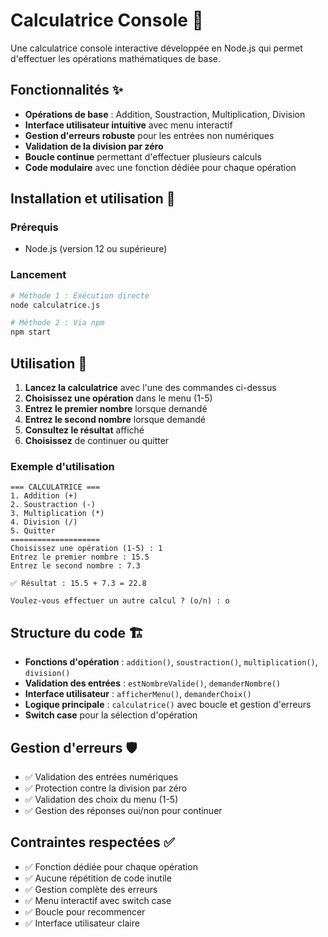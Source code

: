 # Calculatrice Console 🔢

Une calculatrice console interactive développée en Node.js qui permet d'effectuer les opérations mathématiques de base.

## Fonctionnalités ✨

- **Opérations de base** : Addition, Soustraction, Multiplication, Division
- **Interface utilisateur intuitive** avec menu interactif
- **Gestion d'erreurs robuste** pour les entrées non numériques
- **Validation de la division par zéro**
- **Boucle continue** permettant d'effectuer plusieurs calculs
- **Code modulaire** avec une fonction dédiée pour chaque opération

## Installation et utilisation 🚀

### Prérequis
- Node.js (version 12 ou supérieure)

### Lancement
```bash
# Méthode 1 : Exécution directe
node calculatrice.js

# Méthode 2 : Via npm
npm start
```

## Utilisation 📖

1. **Lancez la calculatrice** avec l'une des commandes ci-dessus
2. **Choisissez une opération** dans le menu (1-5)
3. **Entrez le premier nombre** lorsque demandé
4. **Entrez le second nombre** lorsque demandé
5. **Consultez le résultat** affiché
6. **Choisissez** de continuer ou quitter

### Exemple d'utilisation
```
=== CALCULATRICE ===
1. Addition (+)
2. Soustraction (-)
3. Multiplication (*)
4. Division (/)
5. Quitter
====================
Choisissez une opération (1-5) : 1
Entrez le premier nombre : 15.5
Entrez le second nombre : 7.3

✅ Résultat : 15.5 + 7.3 = 22.8

Voulez-vous effectuer un autre calcul ? (o/n) : o
```

## Structure du code 🏗️

- **Fonctions d'opération** : `addition()`, `soustraction()`, `multiplication()`, `division()`
- **Validation des entrées** : `estNombreValide()`, `demanderNombre()`
- **Interface utilisateur** : `afficherMenu()`, `demanderChoix()`
- **Logique principale** : `calculatrice()` avec boucle et gestion d'erreurs
- **Switch case** pour la sélection d'opération

## Gestion d'erreurs 🛡️

- ✅ Validation des entrées numériques
- ✅ Protection contre la division par zéro
- ✅ Validation des choix du menu (1-5)
- ✅ Gestion des réponses oui/non pour continuer

## Contraintes respectées ✅

- ✅ Fonction dédiée pour chaque opération
- ✅ Aucune répétition de code inutile
- ✅ Gestion complète des erreurs
- ✅ Menu interactif avec switch case
- ✅ Boucle pour recommencer
- ✅ Interface utilisateur claire 